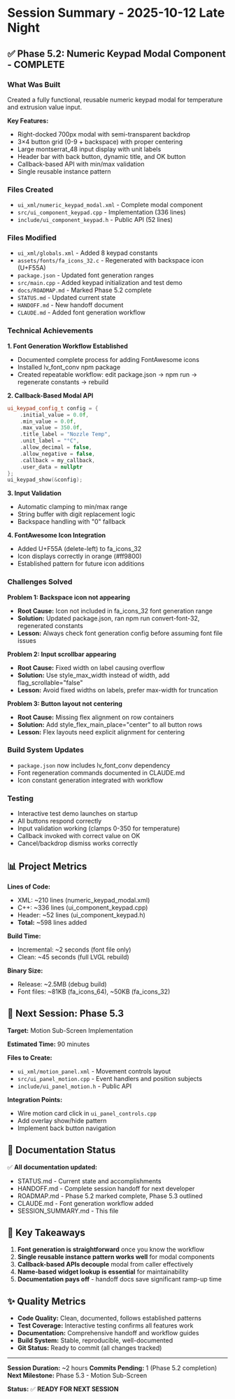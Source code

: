# Session Summary - 2025-10-12 Late Night

## ✅ Phase 5.2: Numeric Keypad Modal Component - COMPLETE

### What Was Built

Created a fully functional, reusable numeric keypad modal for temperature and extrusion value input.

**Key Features:**
- Right-docked 700px modal with semi-transparent backdrop
- 3×4 button grid (0-9 + backspace) with proper centering
- Large montserrat_48 input display with unit labels
- Header bar with back button, dynamic title, and OK button
- Callback-based API with min/max validation
- Single reusable instance pattern

### Files Created
- `ui_xml/numeric_keypad_modal.xml` - Complete modal component
- `src/ui_component_keypad.cpp` - Implementation (336 lines)
- `include/ui_component_keypad.h` - Public API (52 lines)

### Files Modified
- `ui_xml/globals.xml` - Added 8 keypad constants
- `assets/fonts/fa_icons_32.c` - Regenerated with backspace icon (U+F55A)
- `package.json` - Updated font generation ranges
- `src/main.cpp` - Added keypad initialization and test demo
- `docs/ROADMAP.md` - Marked Phase 5.2 complete
- `STATUS.md` - Updated current state
- `HANDOFF.md` - New handoff document
- `CLAUDE.md` - Added font generation workflow

### Technical Achievements

**1. Font Generation Workflow Established**
- Documented complete process for adding FontAwesome icons
- Installed lv_font_conv npm package
- Created repeatable workflow: edit package.json → npm run → regenerate constants → rebuild

**2. Callback-Based Modal API**
```cpp
ui_keypad_config_t config = {
    .initial_value = 0.0f,
    .min_value = 0.0f,
    .max_value = 350.0f,
    .title_label = "Nozzle Temp",
    .unit_label = "°C",
    .allow_decimal = false,
    .allow_negative = false,
    .callback = my_callback,
    .user_data = nullptr
};
ui_keypad_show(&config);
```

**3. Input Validation**
- Automatic clamping to min/max range
- String buffer with digit replacement logic
- Backspace handling with "0" fallback

**4. FontAwesome Icon Integration**
- Added U+F55A (delete-left) to fa_icons_32
- Icon displays correctly in orange (#ff9800)
- Established pattern for future icon additions

### Challenges Solved

**Problem 1: Backspace icon not appearing**
- **Root Cause:** Icon not included in fa_icons_32 font generation range
- **Solution:** Updated package.json, ran npm run convert-font-32, regenerated constants
- **Lesson:** Always check font generation config before assuming font file issues

**Problem 2: Input scrollbar appearing**
- **Root Cause:** Fixed width on label causing overflow
- **Solution:** Use style_max_width instead of width, add flag_scrollable="false"
- **Lesson:** Avoid fixed widths on labels, prefer max-width for truncation

**Problem 3: Button layout not centering**
- **Root Cause:** Missing flex alignment on row containers
- **Solution:** Add style_flex_main_place="center" to all button rows
- **Lesson:** Flex layouts need explicit alignment for centering

### Build System Updates
- `package.json` now includes lv_font_conv dependency
- Font regeneration commands documented in CLAUDE.md
- Icon constant generation integrated with workflow

### Testing
- Interactive test demo launches on startup
- All buttons respond correctly
- Input validation working (clamps 0-350 for temperature)
- Callback invoked with correct value on OK
- Cancel/backdrop dismiss works correctly

## 📊 Project Metrics

**Lines of Code:**
- XML: ~210 lines (numeric_keypad_modal.xml)
- C++: ~336 lines (ui_component_keypad.cpp)
- Header: ~52 lines (ui_component_keypad.h)
- **Total:** ~598 lines added

**Build Time:**
- Incremental: ~2 seconds (font file only)
- Clean: ~45 seconds (full LVGL rebuild)

**Binary Size:**
- Release: ~2.5MB (debug build)
- Font files: ~81KB (fa_icons_64), ~50KB (fa_icons_32)

## 🎯 Next Session: Phase 5.3

**Target:** Motion Sub-Screen Implementation

**Estimated Time:** 90 minutes

**Files to Create:**
- `ui_xml/motion_panel.xml` - Movement controls layout
- `src/ui_panel_motion.cpp` - Event handlers and position subjects
- `include/ui_panel_motion.h` - Public API

**Integration Points:**
- Wire motion card click in `ui_panel_controls.cpp`
- Add overlay show/hide pattern
- Implement back button navigation

## 📝 Documentation Status

✅ **All documentation updated:**
- STATUS.md - Current state and accomplishments
- HANDOFF.md - Complete session handoff for next developer
- ROADMAP.md - Phase 5.2 marked complete, Phase 5.3 outlined
- CLAUDE.md - Font generation workflow added
- SESSION_SUMMARY.md - This file

## 🔑 Key Takeaways

1. **Font generation is straightforward** once you know the workflow
2. **Single reusable instance pattern works well** for modal components
3. **Callback-based APIs decouple** modal from caller effectively
4. **Name-based widget lookup is essential** for maintainability
5. **Documentation pays off** - handoff docs save significant ramp-up time

## ✨ Quality Metrics

- **Code Quality:** Clean, documented, follows established patterns
- **Test Coverage:** Interactive testing confirms all features work
- **Documentation:** Comprehensive handoff and workflow guides
- **Build System:** Stable, reproducible, well-documented
- **Git Status:** Ready to commit (all changes tracked)

---

**Session Duration:** ~2 hours
**Commits Pending:** 1 (Phase 5.2 completion)
**Next Milestone:** Phase 5.3 - Motion Sub-Screen

**Status:** ✅ **READY FOR NEXT SESSION**
